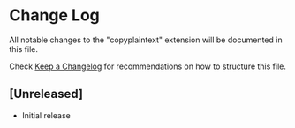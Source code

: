 # Change Log
All notable changes to the "copyplaintext" extension will be documented in this file.

Check [Keep a Changelog](http://keepachangelog.com/) for recommendations on how to structure this file.

## [Unreleased]
- Initial release